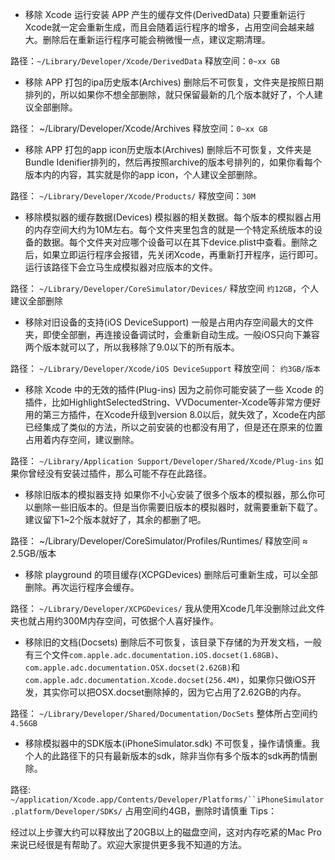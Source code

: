 * 移除 Xcode 运行安装 APP 产生的缓存文件(DerivedData)
只要重新运行Xcode就一定会重新生成，而且会随着运行程序的增多，占用空间会越来越大。删除后在重新运行程序可能会稍微慢一点，建议定期清理。

路径：`~/Library/Developer/Xcode/DerivedData`
释放空间：`0~xx GB`


* 移除 APP 打包的ipa历史版本(Archives)
删除后不可恢复，文件夹是按照日期排列的，所以如果你不想全部删除，就只保留最新的几个版本就好了，个人建议全部删除。

路径：
~/Library/Developer/Xcode/Archives
释放空间：`0~xx GB`


* 移除 APP 打包的app icon历史版本(Archives)
删除后不可恢复，文件夹是Bundle Idenifier排列的，然后再按照archive的版本号排列的，如果你看每个版本内的内容，其实就是你的app icon，个人建议全部删除。

路径：
`~/Library/Developer/Xcode/Products/`
释放空间：`30M`


* 移除模拟器的缓存数据(Devices)
模拟器的相关数据。每个版本的模拟器占用的内存空间大约为10M左右。每个文件夹里包含的就是一个特定系统版本的设备的数据。每个文件夹对应哪个设备可以在其下device.plist中查看。删除之后，如果立即运行程序会报错，先关闭Xcode，再重新打开程序，运行即可。运行该路径下会立马生成模拟器对应版本的文件。

路径：
`~/Library/Developer/CoreSimulator/Devices/`
释放空间 `约12GB`，个人建议全部删除
* 移除对旧设备的支持(iOS DeviceSupport)
一般是占用内存空间最大的文件夹，即使全部删，再连接设备调试时，会重新自动生成。一般iOS只向下兼容两个版本就可以了，所以我移除了9.0以下的所有版本。

路径：
`~/Library/Developer/Xcode/iOS DeviceSupport`
释放空间： `约3GB/版本`


* 移除 Xcode 中的无效的插件(Plug-ins)
因为之前你可能安装了一些 Xcode 的插件，比如HighlightSelectedString、VVDocumenter-Xcode等非常方便好用的第三方插件，在Xcode升级到version 8.0以后，就失效了，Xcode在内部已经集成了类似的方法，所以之前安装的也都没有用了，但是还在原来的位置占用着内存空间，建议删除。

路径：
`~/Library/Application Support/Developer/Shared/Xcode/Plug-ins`
如果你曾经没有安装过插件，那么可能不存在此路径。

* 移除旧版本的模拟器支持
如果你不小心安装了很多个版本的模拟器，那么你可以删除一些旧版本的。但是当你需要旧版本的模拟器时，就需要重新下载了。建议留下1~2个版本就好了，其余的都删了吧。

路径：
~/Library/Developer/CoreSimulator/Profiles/Runtimes/
释放空间 ≈ 2.5GB/版本


* 移除 playground 的项目缓存(XCPGDevices)
删除后可重新生成，可以全部删除。再次运行程序会缓存。

路径：
`~/Library/Developer/XCPGDevices/`
我从使用Xcode几年没删除过此文件夹也就占用约300M内存空间，可依据个人喜好操作。


* 移除旧的文档(Docsets)
删除后不可恢复，该目录下存储的为开发文档，一般有三个文件`com.apple.adc.documentation.iOS.docset(1.68GB)`、`com.apple.adc.documentation.OSX.docset(2.62GB)`和`com.apple.adc.documentation.Xcode.docset(256.4M)`，如果你只做iOS开发，其实你可以把OSX.docset删除掉的，因为它占用了2.62GB的内存。

路径：
`~/Library/Developer/Shared/Documentation/DocSets`
整体所占空间约`4.56GB`


* 移除模拟器中的SDK版本(iPhoneSimulator.sdk)
不可恢复，操作请慎重。我个人的此路径下的只有最新版本的sdk，除非当你有多个版本的sdk再酌情删除。

路径:
`~/application/Xcode.app/Contents/Developer/Platforms/``iPhoneSimulator.platform/Developer/SDKs/`
占用空间约4GB，删除时请慎重
Tips：

经过以上步骤大约可以释放出了20GB以上的磁盘空间，这对内存吃紧的Mac Pro来说已经很是有帮助了。欢迎大家提供更多我不知道的方法。